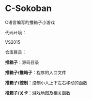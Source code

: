 # C-Sokoban
C语言编写的推箱子小游戏

代码环境：

VS2015

仓库目录：

**推箱子**：源码目录

**推箱子/推箱子**：程序的入口文件

**推箱子/控制**：控制小人上下左右移动的函数

**推箱子/关卡**：游戏地图及相关函数
